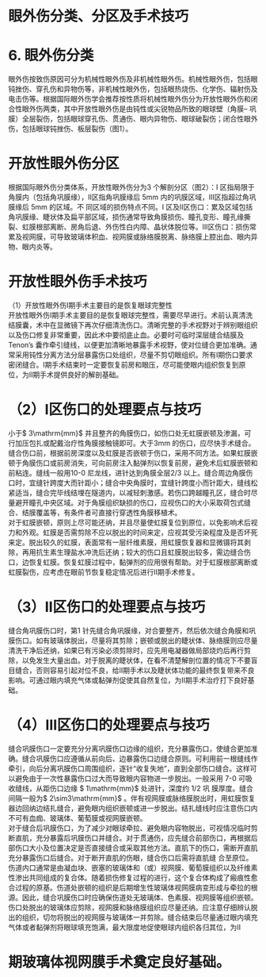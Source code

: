 # 眼外伤分类、分区及手术技巧  
# 6.  眼外伤分类  
眼外伤按致伤原因可分为机械性眼外伤及非机械性眼外伤。机械性眼外伤，包括眼钝挫伤、穿孔伤和异物伤等，非机械性眼外伤，包括眼热烧伤、化学伤、辐射伤及电击伤等。根据国际眼外伤学会推荐按性质将机械性眼外伤分为开放性眼外伤和闭合性眼外伤两类，其中开放性眼外伤是由钝性或尖锐物品所致的眼球壁（角膜– 巩膜）全层裂伤，包括眼球穿孔伤、贯通伤、眼内异物伤、眼球破裂伤；闭合性眼外伤，包括眼球钝挫伤、板层裂伤（图1）。  
#  开放性眼外伤分区  
根据国际眼外伤分类体系，开放性眼外伤分为3 个解剖分区（图2）：I 区指局限于角膜内（包括角巩膜缘），Ⅱ区指角巩膜缘后 5mm  内的巩膜区域，Ⅲ区指超过角巩膜缘后 5mm  的区域。不 同区域的损伤特点不同。I 区及Ⅱ区伤口：累及区域包括角巩膜缘、睫状体及扁平部区域，损伤通常导致角膜损伤、瞳孔变形、瞳孔缘撕裂、虹膜根部离断、房角后退、外伤性白内障、晶状体脱位等。Ⅲ区伤口：损伤常累及视网膜，可导致玻璃体积血、视网膜或脉络膜脱离、脉络膜上腔出血、眼内异物、眼内炎等。  
#  开放性眼外伤手术技巧  
（1）开放性眼外伤Ⅰ期手术主要目的是恢复眼球完整性  
开放性眼外伤Ⅰ期手术主要目的是恢复眼球完整性，需要尽早进行。术前认真清洗结膜囊，术中在显微镜下再次仔细清洗伤口。清晰完整的手术视野对于辨别眼组织以及伤口修复非常重要，因此术中要彻底止血。必要时可临时深层缝合结膜及Tenon’s 囊作牵引缝线，以便更加清晰地暴露手术视野，使对位缝合更加准确。通常采用钝性分离方法分层暴露伤口处组织，尽量不剪切眼组织。所有Ⅰ期伤口要求密闭缝合。Ⅰ期手术结束时一定要恢复前房和眼压，尽可能使眼内组织恢复到原位，为Ⅱ期手术提供良好的解剖基础。  
# （2）Ⅰ区伤口的处理要点与技巧  
小于$ 3\mathrm{mm}$     并且整齐的角膜伤口，如伤口处无虹膜嵌顿及渗漏，可行加压包扎或配戴治疗性角膜接触镜即可。大于3mm 的伤口，应尽快手术缝合。缝合伤口前，根据前房深度以及虹膜是否嵌顿于伤口，采用不同方法。如果虹膜嵌顿于角膜伤口或前房消失，可向前房注入黏弹剂以恢复前房，避免术后虹膜嵌顿和前粘连。缝线一般用10-0 尼龙线，进针达到角膜全层2/3 以上。缝合周边角膜伤口时，宜缝针跨度大而针距小；缝合中央角膜时，宜缝针跨度小而针距大，缝线松紧适当，缝合完毕线结埋在隧道内，以减轻刺激感。若伤口跨越瞳孔区，缝合时尽量避开瞳孔中央区域。对于角膜组织缺损的伤口，应视伤口的大小采取荷包式缝合、结膜覆盖等，有条件者可直接行穿透性角膜移植术。  
对于虹膜嵌顿，原则上尽可能还纳，并且尽量使虹膜复位到原位，以免影响术后视力和外观。虹膜是否需剪除不应以脱出的时间来定，应视其受污染程度及是否坏死来定。脱出较久的虹膜，表面常有一层纤维素膜，用虹膜恢复器和显微镊将其剥除，再用抗生素生理盐水冲洗后还纳；较大的伤口且虹膜脱出较多，需边缝合伤口，边恢复虹膜。恢复虹膜过程中，黏弹剂的应用很有帮助。对于虹膜根部离断或虹膜裂伤，应考虑在眼前节恢复稳定情况后进行Ⅱ期手术修复。  
# （3）Ⅱ区伤口的处理要点与技巧  
缝合角巩膜伤口时，第1 针先缝合角巩膜缘，对合要整齐，然后依次缝合角膜和巩膜伤口。如有玻璃体脱出，尽量将其剪除；嵌顿或脱出的睫状体、脉络膜则应尽量清洗干净后还纳，如果已有污染必须剪除时，应先用电凝器做局部烧灼后再行剪除，以免发生大量出血。对于脱离的睫状体，在看不清楚解剖位置的情况下不要盲目缝合，否则容易引起对位不良，给Ⅱ期手术以及睫状体功能的最终恢复带来不良影响。可通过眼内填充气体或黏弹剂促使其自然复位，为Ⅱ期手术治疗打下良好基础。  
# （4）Ⅲ区伤口的处理要点与技巧  
缝合巩膜伤口一定要充分分离巩膜伤口边缘的组织，充分暴露伤口，使缝合更加准确。缝合巩膜伤口应遵循从前向后、边暴露伤口边缝合原则。可利用前一根缝线作牵引，向后分离巩膜伤口周围组织，逐针“收复失地”，直到全部伤口缝合。这样可以避免由于一次性暴露伤口过大而导致眼内容物进一步脱出。一般采用 7-0  可吸收缝线，从距伤口边缘 $ 1\mathrm{mm}$      处进针，深度约 1/2  巩 膜厚度。缝合间隔一般为$ 2\sim3\mathrm{mm}$    。伴有视网膜或脉络膜脱出时，用虹膜恢复器边回纳边结扎缝合，避免眼内组织嵌顿或进一步脱出。结扎缝线时应注意伤口内不可有血痂、玻璃体、葡萄膜或视网膜嵌顿。  
对于缝合后巩膜伤口，为了减少对眼球牵拉、避免眼内容物脱出，可视情况临时剪断直肌，充分暴露后巩膜伤口并缝合。对于贯通伤，应先缝合前部伤口，再根据后部伤口大小及位置决定是否直接缝合或采取其他方法。直肌下的伤口，需断开直肌充分暴露伤口后缝合。对于断开直肌的伤眼，缝合伤口后需将直肌缝 合至原位。  
伤道内口通常是由凝血块、嵌塞的玻璃体和（或）视网膜、葡萄膜组织以及纤维素性渗出共同组成的复合体。随着损伤修复过程的进行，这个复合体构成了瘢痕性愈合过程的原基。伤道处嵌顿的组织是后期增生性玻璃体视网膜病变形成与牵拉的根源。因此，缝合巩膜伤口时应确保伤道处无玻璃体、色素膜、视网膜等组织嵌顿。伤口处脱出的玻璃体应剪除，视网膜和脉络膜组织应尽量还纳。应注意仔细辨认脱出的组织，切勿将脱出的视网膜与玻璃体一并剪除。缝合结束后尽量通过眼内填充气体或者黏弹剂将眼球填充饱满，最大限度地促使眼球内组织各归其位，为Ⅱ  
# 期玻璃体视网膜手术奠定良好基础。  
